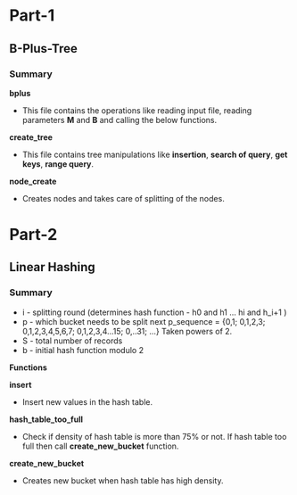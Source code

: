 # Part-1
## B-Plus-Tree

### Summary

**bplus**

* This file contains the operations like reading input file, reading parameters **M** and **B** and calling the below functions.

**create_tree**

* This file contains tree manipulations like **insertion**, **search of query**, **get keys**, **range query**.

**node_create**

* Creates nodes and takes care of splitting of the nodes.

# Part-2
## Linear Hashing

### Summary

* i - splitting round (determines hash function - h0 and h1 ... hi and h_i+1 )
* p - which bucket needs to be split next p_sequence = {0,1; 0,1,2,3; 0,1,2,3,4,5,6,7; 0,1,2,3,4...15; 0,..31; ...} Taken powers of 2.
* S - total number of records
* b -	initial hash function modulo 2

**Functions**

**insert**
* Insert new values in the hash table.

**hash_table_too_full**
* Check if density of hash table is more than 75% or not. If hash table too full then call **create_new_bucket** function.

**create_new_bucket**
* Creates new bucket when hash table has high density.
